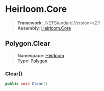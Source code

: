 # Heirloom.Core

> **Framework**: .NETStandard,Version=v2.1  
> **Assembly**: [Heirloom.Core][0]  

## Polygon.Clear

> **Namespace**: [Heirloom][0]  
> **Type**: [Polygon][1]  

### Clear()

```cs
public void Clear()
```

[0]: ../Heirloom.Core.md
[1]: Heirloom.Polygon.md
